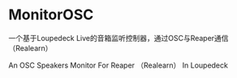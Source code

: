 # MonitorOSC
一个基于Loupedeck Live的音箱监听控制器，通过OSC与Reaper通信（Realearn）

An OSC Speakers Monitor For Reaper （Realearn） In Loupedeck
